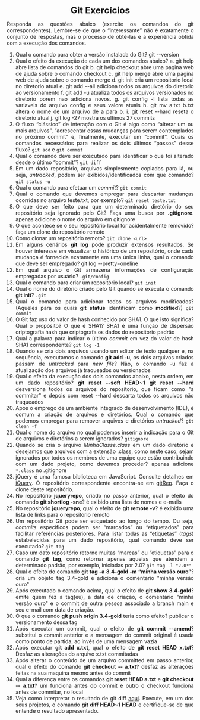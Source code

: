 <p style="text-align: center;"><font size="5"><b>Git Exercícios</b></font></p1></p>
<DIV align="justify">

Responda as questões abaixo (exercite os comandos do git correspondentes). Lembre-se de que o “interessante” não é exatamente o conjunto de respostas, mas o processo de obtê-las e a experiência obtida com a execução dos comandos.


1. Qual o comando para obter a versão instalada do Git?
  git --version
2. Qual o efeito da execução de cada um dos comandos abaixo?
  a. git help
  abre lista de comandos do git
  b. git help checkout
  abre uma pagina web de ajuda sobre o comando checkout
  c. git help merge
  abre uma pagina web de ajuda sobre o comando merge
  d. git init
  cria um repositorio local no diretorio atual
  e. git add --all
  adiciona todos os arquivos do diretorio ao versionamento 
  f. git add -u 
  atualiza todos os arquivos versionados no diretorio porem nao adiciona novos.
  g. git config -l
  lista todas as variaveis do arquivo config e seus valore atuais
  h. git mv a.txt b.txt
  altera o nome de um arquivo de a para b.
  i. git reset --hard
  reseta o diretorio atual
  j. git log -27
  mostra os ultimos 27 commits
3. O fluxo “clássico” de interação com o Git é algo como “alterar um ou mais arquivos”, “acrescentar essas mudanças para serem contemplados no próximo commit” e, finalmente, executar um “commit”. Quais os comandos necessários para realizar os dois últimos “passos” desse fluxo?
  `git add` e `git commit`
4. Qual o comando deve ser executado para identificar o que foi alterado desde o último “commit”?
  `git diff`
5. Em um dado repositório, arquivos simplesmente copiados para lá, ou seja, _untracked_, podem ser exibidos/identificados com que comando?
  `git status -u`
6. Qual o comando para efetuar um _commit_?
  `git commit`
7. Qual o comando que devemos empregar para descartar mudanças ocorridas no arquivo teste.txt, por exemplo? 
  `git reset teste.txt`
8. O que deve ser feito para que um determinado diretório do seu repositório seja ignorado pelo Git? Faça uma busca por **.gitignore**.
  apenas adicione o nome do arquivo em gitignore
9. O que acontece se o seu repositório local for acidentalmente removido?
  faça um clone do repositório remoto
10. Como clonar um repositório remoto?
  `git clone <url>`
11. Em alguns cenários **git log** pode produzir extensos resultados. Se houver interesse em visualizar o histórico de um repositório, onde cada mudança é fornecida exatamente em uma única linha, qual o comando que deve ser empregado?
  git log --pretty=oneline
12. Em qual arquivo o Git armazena informações de configuração empregadas por usuário?
  `.git/config`
13. Qual o comando para criar um repositório local?
  `git init`
14. Qual o nome do diretório criado pelo Git quando se executa o comando **git init**?
  `.git`
15. Qual o comando para adicionar todos os arquivos modificados? (Aqueles para os quais **git status** identificam como **modified**?)
  `git commit`
16. O Git faz uso do valor de hash conhecido por SHA1. O que isto significa? Qual o propósito? O que é SHA1?
  SHA1 é uma função de dispersão criptografia hash que criptografa os dados do repositorio padrão
17. Qual a palavra para indicar o último _commit_ em vez do valor de hash SHA1 correspondente?
  `git log -1`
18. Quando se cria dois arquivos usando um editor de texto qualquer e, na sequência, executamos o comando **git add -u**, os dois arquivos criados passam de _untracked_ para _new file_?
  Não, o comando -u faz a atualização dos arquivos já traqueados ou versionados
19. Qual o efeito da execução dos dois comandos abaixo, nesta ordem, em um dado repositório?
**git reset --soft HEAD~1**
**git reset --hard**
  desversiona todos os arquivos do repositorio, que ficam como "a commitar" e depois com reset --hard descarta todos os arquivos não traqueados
20. Após o emprego de um ambiente integrado de desenvolvimento (IDE), é comum a criação de arquivos e diretórios. Qual o comando que podemos empregar para remover arquivos e diretórios _untracked_?
  `git clean -f`
21. Qual o nome do arquivo no qual podemos inserir a indicação para o Git de arquivos e diretórios a serem ignorados?
  `gitignore`
22. Quando se cria o arquivo _MinhaClasse.class_ em um dado diretório e desejamos que arquivos com a extensão .class, como neste caso, sejam ignorados por todos os membros de uma equipe que estão contribuindo com um dado projeto, como devemos proceder?
  apenas adicione `*.class` no .gitignore
23. jQuery é uma famosa biblioteca em JavaScript. Consulte detalhes em [jQuery](http://jquery.com). O repositório correspondente encontra-se em [gitRep](https://github.com/jquery/jquery.git). Faça o clone deste repositório.
24. No repositório **jqueryrepo**, criado no passo anterior, qual o efeito do comando
**git shortlog -sne**?
  é exibido uma lista de nomes e e-mails
25. No repositório **jqueryrepo**, qual o efeito de **git remote -v**?
  é exibido uma lista de links para o repositorio remoto
26. Um repositório Git pode ser etiquetado ao longo do tempo. Ou seja, _commits_ específicos podem ser “marcados” ou “etiquetados” para facilitar referências posteriores. Para listar todas as “etiquetas” (_tags_) estabelecidas para um dado repositório, qual comando deve ser executado?
  `git tag`
27. Caso um dato repositório retorne muitas “marcas” ou “etiquetas” para o comando **git tag**, como retornar apenas aquelas que atendem a determinado padrão, por exemplo, iniciadas por 2.0?
  `git tag -l "2.0*"`
28. Qual o efeito do comando **git tag -a 3.4-gold -m “minha versão ouro”**?
  cria um objeto tag 3.4-gold e adiciona o comentario "minha versão ouro"
29. Após executado o comando acima, qual o efeito de **git show 3.4-gold**?
  emite quem fez a tag(eu), a data de criação, o comentário "minha versão ouro" e o commit de outra pessoa associado a branch main e seu e-mail com data de criação.
30. O que o comando **git push origin 3.4-gold** teria como efeito?
  publicar o versionamento dessa tag
31. Após executar um commit, qual o efeito de **git commit --amend**?
  substitui o commit anterior e a mensagem do commit original é usada como ponto de partida, ao invés de uma mensagem vazia
32. Após executar **git add x.txt**, qual o efeito de **git reset HEAD x.txt**?
  Desfaz as alterações do arquivo x.txt commitadas
33. Após alterar o conteúdo de um arquivo committed em passo anterior, qual o efeito do comando **git checkout -- a.txt**?
  desfaz as alterações feitas na sua maquina mesmo antes do commit
34. Qual a diferença entre os comandos **git reset HEAD a.txt** e **git checkout -- a.txt**?
  um funciona antes do commit e outro o checkout funciona antes de commitar, no local
35. Veja como interpretar o resultado de git diff [aqui](https://medium.com/therobinkim/how-to-read-a-git-diff-6c87a9dc47c5). Execute, em um dos seus projetos, o comando **git diff HEAD~1 HEAD** e certifique-se de que entende o resultado apresentado.
